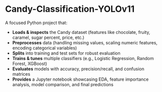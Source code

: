 # Candy-Classification-YOLOv11

A focused Python project that:

- **Loads & inspects** the Candy dataset (features like chocolate, fruity, caramel, sugar percent, price, etc.)  
- **Preprocesses** data (handling missing values, scaling numeric features, encoding categorical variables)  
- **Splits** into training and test sets for robust evaluation  
- **Trains & tunes** multiple classifiers (e.g., Logistic Regression, Random Forest, XGBoost)  
- **Evaluates** models with accuracy, precision/recall, and confusion matrices  
- **Provides** a Jupyter notebook showcasing EDA, feature importance analysis, model comparison, and final predictions  








